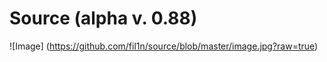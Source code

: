 # Source (alpha v. 0.88)

![Image] (https://github.com/fil1n/source/blob/master/image.jpg?raw=true)


